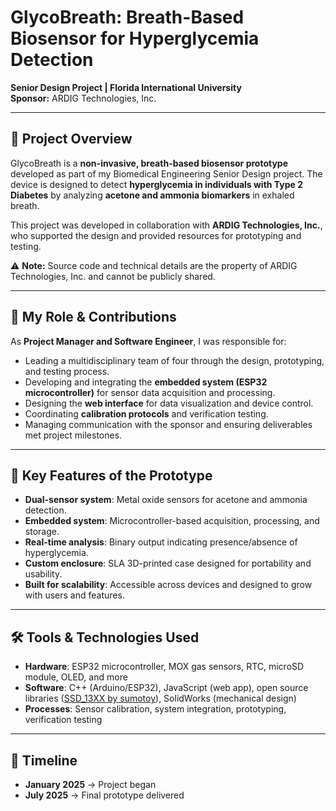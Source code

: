 # GlycoBreath: Breath-Based Biosensor for Hyperglycemia Detection  

**Senior Design Project | Florida International University**  
**Sponsor:** ARDIG Technologies, Inc.  

---

## 📖 Project Overview  

GlycoBreath is a **non-invasive, breath-based biosensor prototype** developed as part of my Biomedical Engineering Senior Design project. The device is designed to detect **hyperglycemia in individuals with Type 2 Diabetes** by analyzing **acetone and ammonia biomarkers** in exhaled breath.  

This project was developed in collaboration with **ARDIG Technologies, Inc.**, who supported the design and provided resources for prototyping and testing.  

⚠️ **Note:** Source code and technical details are the property of ARDIG Technologies, Inc. and cannot be publicly shared.  

---

## 🎯 My Role & Contributions  

As **Project Manager and Software Engineer**, I was responsible for:  
- Leading a multidisciplinary team of four through the design, prototyping, and testing process.  
- Developing and integrating the **embedded system (ESP32 microcontroller)** for sensor data acquisition and processing.  
- Designing the **web interface** for data visualization and device control.  
- Coordinating **calibration protocols** and verification testing.  
- Managing communication with the sponsor and ensuring deliverables met project milestones.  

---

## 🔬 Key Features of the Prototype  

- **Dual-sensor system**: Metal oxide sensors for acetone and ammonia detection.  
- **Embedded system**: Microcontroller-based acquisition, processing, and storage.  
- **Real-time analysis**: Binary output indicating presence/absence of hyperglycemia.  
- **Custom enclosure**: SLA 3D-printed case designed for portability and usability.
- **Built for scalability**: Accessible across devices and designed to grow with users and features.

---

## 🛠️ Tools & Technologies Used  

- **Hardware**: ESP32 microcontroller, MOX gas sensors, RTC, microSD module, OLED, and more
- **Software**: C++ (Arduino/ESP32), JavaScript (web app), open source libraries ([SSD_13XX by sumotoy](https://github.com/sumotoy/SSD_13XX)), SolidWorks (mechanical design) 
- **Processes**: Sensor calibration, system integration, prototyping, verification testing  

---

## 📅 Timeline  

- **January 2025** → Project began
- **July 2025** → Final prototype delivered  
